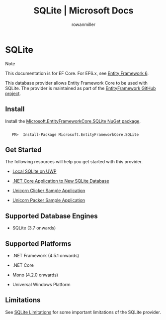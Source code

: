 ﻿---
title: SQLite | Microsoft Docs
author: rowanmiller
ms.author: divega

ms.date: 10/27/2016

ms.assetid: 3e2f7698-fec2-4cec-9e2d-2e3e0074120c
ms.technology: entity-framework-core
 
uid: core/providers/sqlite/index
---
# SQLite

> [!NOTE]
> This documentation is for EF Core. For EF6.x, see [Entity Framework 6](../../../ef6/index.md).

This database provider allows Entity Framework Core to be used with SQLite. The provider is maintained as part of the [EntityFramework GitHub project](https://github.com/aspnet/EntityFramework).

## Install

Install the [Microsoft.EntityFrameworkCore.SQLite NuGet package](https://www.nuget.org/packages/Microsoft.EntityFrameworkCore.SQLite/).

<!-- literal_block"language": "csharp",", "xml:space": "preserve", "classes  "backrefs  "names  "dupnames  highlight_args}, "ids  "linenos": false -->
````text

   PM>  Install-Package Microsoft.EntityFrameworkCore.SQLite
````

## Get Started

The following resources will help you get started with this provider.
* [Local SQLite on UWP](../../get-started/uwp/getting-started.md)

* [.NET Core Application to New SQLite Database](../../get-started/netcore/new-db-sqlite.md)

* [Unicorn Clicker Sample Application](https://github.com/rowanmiller/UnicornStore/tree/master/UnicornClicker/UWP)

* [Unicorn Packer Sample Application](https://github.com/rowanmiller/UnicornStore/tree/master/UnicornPacker)

## Supported Database Engines

* SQLite (3.7 onwards)

## Supported Platforms

* .NET Framework (4.5.1 onwards)

* .NET Core

* Mono (4.2.0 onwards)

* Universal Windows Platform

## Limitations

See [SQLite Limitations](limitations.md) for some important limitations of the SQLite provider.
